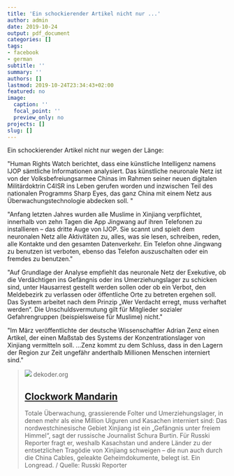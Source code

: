 ```yaml
---
title: 'Ein schockierender Artikel nicht nur ...'
author: admin
date: 2019-10-24
output: pdf_document
categories: []
tags:
- facebook
- german
subtitle: ''
summary: ''
authors: []
lastmod: 2019-10-24T23:34:43+02:00
featured: no
image:
  caption: ''
  focal_point: ''
  preview_only: no
projects: []
slug: []
---
```

Ein schockierender Artikel nicht nur wegen der Länge:

"Human Rights Watch berichtet, dass eine künstliche Intelligenz namens IJOP sämtliche Informationen analysiert. Das künstliche neuronale Netz ist von der Volksbefreiungsarmee Chinas im Rahmen seiner neuen digitalen Militärdoktrin C4ISR ins Leben gerufen worden und inzwischen Teil des nationalen Programms Sharp Eyes, das ganz China mit einem Netz aus Überwachungstechnologie abdecken soll. "

"Anfang letzten Jahres wurden alle Muslime in Xinjiang verpflichtet, innerhalb von zehn Tagen die App Jingwang auf ihren Telefonen zu installieren – das dritte Auge von IJOP. Sie scannt und spielt dem neuronalen Netz alle Aktivitäten zu, alles, was sie lesen, schreiben, reden, alle Kontakte und den gesamten Datenverkehr. Ein Telefon ohne Jingwang zu benutzen ist verboten, ebenso das Telefon auszuschalten oder ein fremdes zu benutzen."

"Auf Grundlage der Analyse empfiehlt das neuronale Netz der Exekutive, ob die Verdächtigen ins Gefängnis oder ins Umerziehungslager zu schicken sind, unter Hausarrest gestellt werden sollen oder ob ein Verbot, den Meldebezirk zu verlassen oder öffentliche Orte zu betreten ergehen soll. Das System arbeitet nach dem Prinzip „Wer Verdacht erregt, muss verhaftet werden“. Die Unschuldsvermutung gilt für Mitglieder sozialer Gefahrengruppen (beispielsweise für Muslime) nicht."

"Im März veröffentlichte der deutsche Wissenschaftler Adrian Zenz einen Artikel, der einen Maßstab des Systems der Konzentrationslager von Xinjiang vermitteln soll. ...Zenz kommt zu dem Schluss, dass in den Lagern der Region zur Zeit ungefähr anderthalb Millionen Menschen interniert sind."
> [![](https://www.dekoder.org/sites/default/files/burtin_social.png)](https://www.dekoder.org/de/article/uiguren-kasachen-china-xinjiang)
> dekoder.org
> ## [Clockwork Mandarin](https://www.dekoder.org/de/article/uiguren-kasachen-china-xinjiang)
>
>Totale Überwachung, grassierende Folter und Umerziehungslager, in denen mehr als eine Million Uiguren und Kasachen interniert sind: Das nordwestchinesische Gebiet Xinjiang ist ein „Gefängnis unter freiem Himmel“, sagt der russische Journalist Schura Burtin. Für Russki Reporter fragt er, weshalb Kasachstan und andere Länder zu der entsetzlichen Tragödie von Xinjiang schweigen – die nun auch durch die China Cables, geleakte Geheimdokumente, belegt ist. Ein Longread. / Quelle: Russki Reporter

